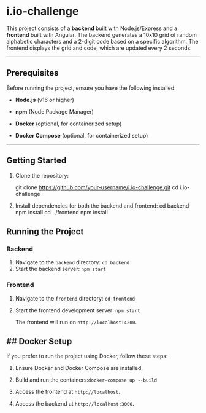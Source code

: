 # i.io-challenge

This project consists of a **backend** built with Node.js/Express and a **frontend** built with Angular. The backend generates a 10x10 grid of random alphabetic characters and a 2-digit code based on a specific algorithm. The frontend displays the grid and code, which are updated every 2 seconds.

---
 
## Prerequisites

Before running the project, ensure you have the following installed:

-  **Node.js** (v16 or higher)

-  **npm** (Node Package Manager)

-  **Docker** (optional, for containerized setup)

-  **Docker Compose** (optional, for containerized setup)
 
---

## Getting Started

1. Clone the repository:

    git clone https://github.com/your-username/i.io-challenge.git
    cd i.io-challenge

2. Install dependencies for both the backend and frontend:
    cd backend
    npm install
    cd ../frontend
    npm install
 
 ## Running the Project
 ### Backend
1. Navigate to the  `backend`  directory: `cd backend`
2. Start the backend server: `npm start`
 ### Frontend
1. Navigate to the `frontend` directory: `cd frontend`
2. Start the frontend development server: `npm start`
    
    The frontend will run on `http://localhost:4200`.

 ## ## Docker Setup
 If you prefer to run the project using Docker, follow these steps:

1.  Ensure Docker and Docker Compose are installed.
    
2.  Build and run the containers:`docker-compose up --build`
3.  Access the frontend at  `http://localhost`.
    
4.  Access the backend at  `http://localhost:3000`.